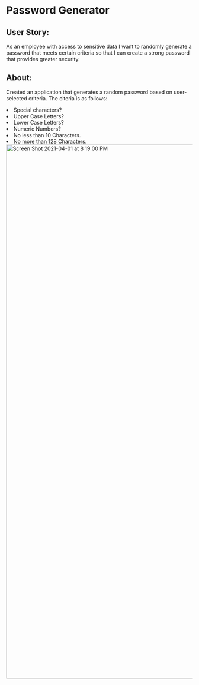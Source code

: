 
<h1>Password Generator</h1>


<h2> User Story:</h2>

As an employee with access to sensitive data
I want to randomly generate a password that meets certain criteria
so that I can create a strong password that provides greater security.

<h2> About:</h2>

Created an application that generates a random password based on user-selected criteria. The citeria is as follows:
  <li>Special characters?</li>
  <li>Upper Case Letters?</li>
  <li>Lower Case Letters?</li>
  <li>Numeric Numbers?</li>
  <li>No less than 10 Characters.</li>
  <li>No more than 128 Characters.</li>



<img width="1440" alt="Screen Shot 2021-04-01 at 8 19 00 PM" src="https://user-images.githubusercontent.com/79387241/113373227-9fdcfe00-9327-11eb-9dd9-7f204c4373c3.png">
